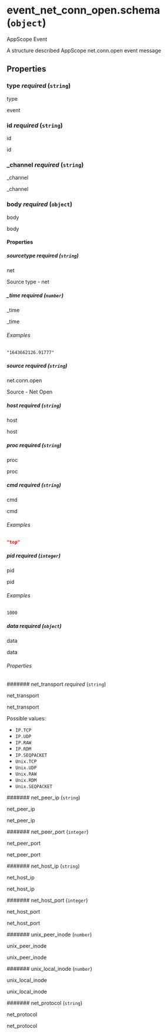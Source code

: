 # event_net_conn_open.schema (`object`)

AppScope Event

A structure described AppScope net.conn.open event message

## Properties

### type _required_ (`string`)

type

event

### id _required_ (`string`)

id

id

### _channel _required_ (`string`)

_channel

_channel

### body _required_ (`object`)

body

body

#### Properties

##### sourcetype _required_ (`string`)

net

Source type - net

##### _time _required_ (`number`)

_time

_time

###### Examples

`"1643662126.91777"`

##### source _required_ (`string`)

net.conn.open

Source - Net Open

##### host _required_ (`string`)

host

host

##### proc _required_ (`string`)

proc

proc

##### cmd _required_ (`string`)

cmd

cmd

###### Examples

```json
"top"
```

##### pid _required_ (`integer`)

pid

pid

###### Examples

`1000`

##### data _required_ (`object`)

data

data

###### Properties

####### net_transport _required_ (`string`)

net_transport

net_transport

Possible values:

- `IP.TCP`
- `IP.UDP`
- `IP.RAW`
- `IP.RDM`
- `IP.SEQPACKET`
- `Unix.TCP`
- `Unix.UDP`
- `Unix.RAW`
- `Unix.RDM`
- `Unix.SEQPACKET`

####### net_peer_ip (`string`)

net_peer_ip

net_peer_ip

####### net_peer_port (`integer`)

net_peer_port

net_peer_port

####### net_host_ip (`string`)

net_host_ip

net_host_ip

####### net_host_port (`integer`)

net_host_port

net_host_port

####### unix_peer_inode (`number`)

unix_peer_inode

unix_peer_inode

####### unix_local_inode (`number`)

unix_local_inode

unix_local_inode

####### net_protocol (`string`)

net_protocol

net_protocol

